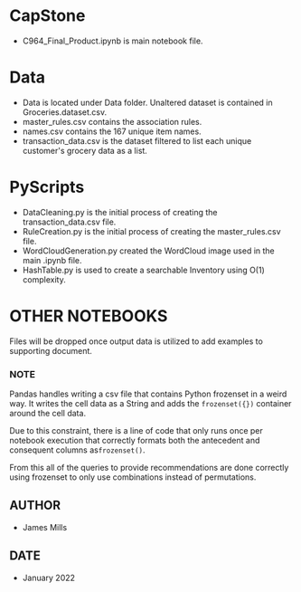 # CapStone
- C964_Final_Product.ipynb is main notebook file.

# Data
- Data is located under Data folder. Unaltered dataset is contained in Groceries.dataset.csv.
- master_rules.csv contains the association rules.
- names.csv contains the 167 unique item names.
- transaction_data.csv is the dataset filtered to list each unique customer's grocery data as a list.

# PyScripts
- DataCleaning.py is the initial process of creating the transaction_data.csv file.
- RuleCreation.py is the initial process of creating the master_rules.csv file.
- WordCloudGeneration.py created the WordCloud image used in the main .ipynb file.
- HashTable.py is used to create a searchable Inventory using O(1) complexity.

# OTHER NOTEBOOKS

Files will be dropped once output data is utilized to add examples to supporting document.


### NOTE

Pandas handles writing a csv file that contains Python frozenset in a weird way.
It writes the cell data as a String and adds the `frozenset({})` container around
the cell data.

Due to this constraint, there is a line of code that only runs once per notebook
execution that correctly formats both the antecedent and consequent 
columns as`frozenset()`.

From this all of the queries to provide recommendations are done correctly using
frozenset to only use combinations instead of permutations.


## AUTHOR
- James Mills
## DATE
- January 2022



